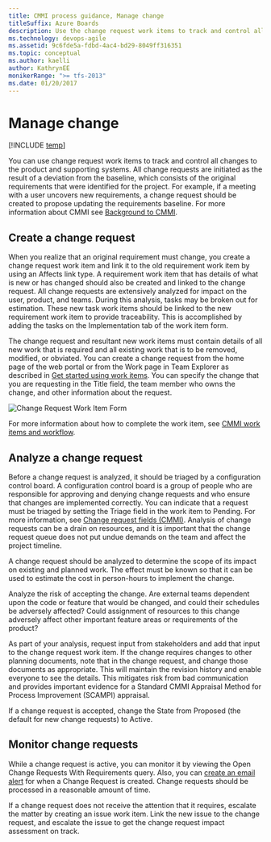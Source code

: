 ```yaml
---
title: CMMI process guidance, Manage change
titleSuffix: Azure Boards
description: Use the change request work items to track and control all changes to the product and supporting systems - Team Foundation Server
ms.technology: devops-agile
ms.assetid: 9c6fde5a-fdbd-4ac4-bd29-8049ff316351
ms.topic: conceptual
ms.author: kaelli
author: KathrynEE
monikerRange: ">= tfs-2013"
ms.date: 01/20/2017
---
```


# Manage change

[!INCLUDE [temp](../../../includes/version-vsts-tfs-all-versions.md)]

You can use change request work items to track and control all changes to the product and supporting systems. All change requests are initiated as the result of a deviation from the baseline, which consists of the original requirements that were identified for the project. For example, if a meeting with a user uncovers new requirements, a change request should be created to propose updating the requirements baseline. For more information about CMMI see [Background to CMMI](guidance-background-to-cmmi.md).

## <a name="Creating"></a> Create a change request

When you realize that an original requirement must change, you create a change request work item and link it to the old requirement work item by using an Affects link type. A requirement work item that has details of what is new or has changed should also be created and linked to the change request. All change requests are extensively analyzed for impact on the user, product, and teams. During this analysis, tasks may be broken out for estimation. These new task work items should be linked to the new requirement work item to provide traceability. This is accomplished by adding the tasks on the Implementation tab of the work item form.

The change request and resultant new work items must contain details of all new work that is required and all existing work that is to be removed, modified, or obviated. You can create a change request from the home page of the web portal or from the Work page in Team Explorer as described in [Get started using work items](../../../work-items/view-add-work-items.md). You can specify the change that you are requesting in the Title field, the team member who owns the change, and other information about the request.

![Change Request Work Item Form](media/procguid_cmmi_form.png "ProcGuid_CMMI_form")

For more information about how to complete the work item, see [CMMI work items and workflow](../cmmi-process-workflow.md).

## <a name="Analyzing"></a> Analyze a change request

Before a change request is analyzed, it should be triaged by a configuration control board. A configuration control board is a group of people who are responsible for approving and denying change requests and who ensure that changes are implemented correctly. You can indicate that a request must be triaged by setting the Triage field in the work item to Pending. For more information, see [Change request fields (CMMI)](guidance-change-request-field-reference-cmmi.md). Analysis of change requests can be a drain on resources, and it is important that the change request queue does not put undue demands on the team and affect the project timeline.

A change request should be analyzed to determine the scope of its impact on existing and planned work. The effect must be known so that it can be used to estimate the cost in person-hours to implement the change.

Analyze the risk of accepting the change. Are external teams dependent upon the code or feature that would be changed, and could their schedules be adversely affected? Could assignment of resources to this change adversely affect other important feature areas or requirements of the product?

As part of your analysis, request input from stakeholders and add that input to the change request work item. If the change requires changes to other planning documents, note that in the change request, and change those documents as appropriate. This will maintain the revision history and enable everyone to see the details. This mitigates risk from bad communication and provides important evidence for a Standard CMMI Appraisal Method for Process Improvement (SCAMPI) appraisal.

If a change request is accepted, change the State from Proposed (the default for new change requests) to Active.

## <a name="Monitoring"></a> Monitor change requests

While a change request is active, you can monitor it by viewing the Open Change Requests With Requirements query. Also, you can [create an email alert](../../../../notifications/manage-your-personal-notifications.md) for when a Change Request is created. Change requests should be processed in a reasonable amount of time.

If a change request does not receive the attention that it requires, escalate the matter by creating an issue work item. Link the new issue to the change request, and escalate the issue to get the change request impact assessment on track.
